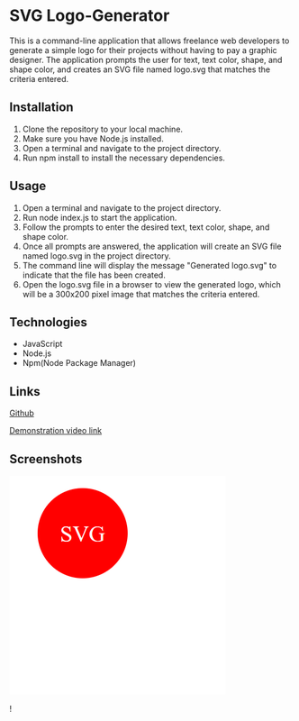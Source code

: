 # SVG Logo-Generator

This is a command-line application that allows freelance web developers to generate a simple logo for their projects without having to pay a graphic designer. The application prompts the user for text, text color, shape, and shape color, and creates an SVG file named logo.svg that matches the criteria entered.

## Installation

1. Clone the repository to your local machine.
2. Make sure you have Node.js installed.
3. Open a terminal and navigate to the project directory.
4. Run npm install to install the necessary dependencies.

## Usage

1. Open a terminal and navigate to the project directory.
2. Run node index.js to start the application.
3. Follow the prompts to enter the desired text, text color, shape, and shape color.
4. Once all prompts are answered, the application will create an SVG file named logo.svg in the project directory.
5. The command line will display the message "Generated logo.svg" to indicate that the file has been created.
6. Open the logo.svg file in a browser to view the generated logo, which will be a 300x200 pixel image that matches the criteria entered.




## Technologies
* JavaScript
* Node.js
* Npm(Node Package Manager)



## Links 
[Github](https://github.com/sunainaojha/SVG-Logo)

[Demonstration video link](https://watch.screencastify.com/v/z24wzqRB1tvb295xACWH)

## Screenshots
![project.pic](./image/project.pic.png)

!












